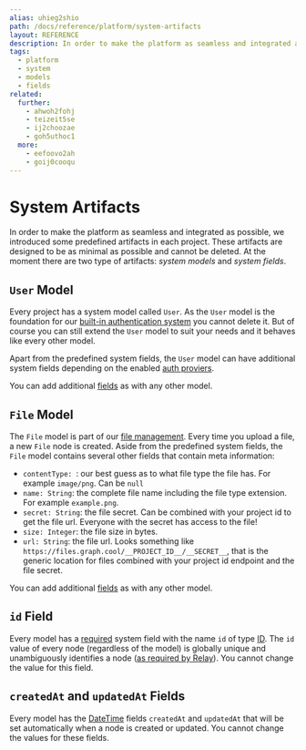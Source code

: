 ```yaml
---
alias: uhieg2shio
path: /docs/reference/platform/system-artifacts
layout: REFERENCE
description: In order to make the platform as seamless and integrated as possible, we introduced some predefined artifacts in each project.
tags:
  - platform
  - system
  - models
  - fields
related:
  further:
    - ahwoh2fohj
    - teizeit5se
    - ij2choozae
    - goh5uthoc1
  more:
    - eefoovo2ah
    - goij0cooqu
---
```


# System Artifacts

In order to make the platform as seamless and integrated as possible, we introduced some predefined artifacts in each project. These artifacts are designed to be as minimal as possible and cannot be deleted. At the moment there are two type of artifacts: *system models* and *system fields*.

## `User` Model

Every project has a system model called `User`. As the `User` model is the foundation for our [built-in authentication system](!alias-wejileech9) you cannot delete it. But of course you can still extend the `User` model to suit your needs and it behaves like every other model.

Apart from the predefined system fields, the `User` model can have additional system fields depending on the enabled [auth proviers](!alias-wejileech9#auth-providers).

You can add additional [fields](!alias-teizeit5se) as with any other model.

## `File` Model

The `File` model is part of our [file management](!alias-eer4wiang0). Every time you upload a file, a new `File` node is created. Aside from the predefined system fields, the `File` model contains several other fields that contain meta information:
* `contentType: `: our best guess as to what file type the file has. For example `image/png`. Can be `null`
* `name: String`: the complete file name including the file type extension. For example `example.png`.
* `secret: String`: the file secret. Can be combined with your project id to get the file url. Everyone with the secret has access to the file!
* `size: Integer`: the file size in bytes.
* `url: String`: the file url. Looks something like `https://files.graph.cool/__PROJECT_ID__/__SECRET__`, that is the generic location for files combined with your project id endpoint and the file secret.

You can add additional [fields](!alias-teizeit5se) as with any other model.

## `id` Field

Every model has a [required](!alias-teizeit5se#required) system field with the name `id` of type [ID](!alias-teizeit5se#id). The `id` value of every node (regardless of the model) is globally unique and unambiguously identifies a node ([as required by Relay](https://facebook.github.io/relay/docs/graphql-object-identification.html)). You cannot change the value for this field.

## `createdAt` and `updatedAt` Fields

Every model has the [DateTime](!alias-teizeit5se#datetime) fields `createdAt` and `updatedAt` that will be set automatically when a node is created or updated. You cannot change the values for these fields.
